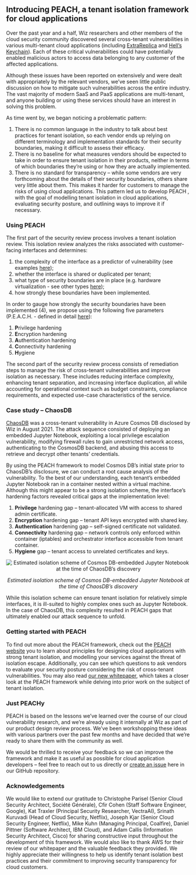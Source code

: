 ## Introducing PEACH, a tenant isolation framework for cloud applications

Over the past year and a half, Wiz researchers and other members of the cloud security community discovered several cross-tenant vulnerabilities in various multi-tenant cloud applications (including [ExtraReplica](https://www.wiz.io/blog/wiz-research-discovers-extrareplica-cross-account-database-vulnerability-in-azure-postgresql) and [Hell’s Keychain](https://www.wiz.io/blog/hells-keychain-supply-chain-attack-in-ibm-cloud-databases-for-postgresql)). Each of these critical vulnerabilities could have potentially enabled malicious actors to access data belonging to any customer of the affected applications.

Although these issues have been reported on extensively and were dealt with appropriately by the relevant vendors, we’ve seen little public discussion on how to mitigate such vulnerabilities across the entire industry. The vast majority of modern SaaS and PaaS applications are multi-tenant, and anyone building or using these services should have an interest in solving this problem.

As time went by, we began noticing a problematic pattern:
1.	There is no common language in the industry to talk about best practices for tenant isolation, so each vendor ends up relying on different terminology and implementation standards for their security boundaries, making it difficult to assess their efficacy.
2.	There is no baseline for what measures vendors should be expected to take in order to ensure tenant isolation in their products, neither in terms of which boundaries they’re using or how they are actually implemented.
3.	There is no standard for transparency – while some vendors are very forthcoming about the details of their security boundaries, others share very little about them. This makes it harder for customers to manage the risks of using cloud applications.
This pattern led us to develop PEACH , with the goal of modelling tenant isolation in cloud applications, evaluating security posture, and outlining ways to improve it if necessary.

### Using PEACH

The first part of the security review process involves a tenant isolation review. This isolation review analyzes the risks associated with customer-facing interfaces and determines: 
1. the complexity of the interface as a predictor of vulnerability (see examples [here](/examples/interface-examples.md)); 
2. whether the interface is shared or duplicated per tenant; 
3. what type of security boundaries are in place (e.g. hardware virtualization - see other types [here](/specifications/security-boundaries.md)); 
4. how strongly these boundaries have been implemented.

In order to gauge how strongly the security boundaries have been implemented (4), we propose using the following five parameters (P.E.A.C.H. - defined in detail [here](/specifications/hardening-factors.md)):
1.	**P**rivilege hardening
2.	**E**ncryption hardening
3.	**A**uthentication hardening
4.	**C**onnectivity hardening
5.	**H**ygiene

The second part of the security review process consists of remediation steps to manage the risk of cross-tenant vulnerabilities and improve isolation as necessary. These includes reducing interface complexity,  enhancing tenant separation, and increasing interface duplication, all while accounting for operational context such as budget constraints, compliance requirements, and expected use-case characteristics of the service.

### Case study – ChaosDB

[ChaosDB](https://www.wiz.io/blog/chaosdb-explained-azures-cosmos-db-vulnerability-walkthrough) was a cross-tenant vulnerability in Azure Cosmos DB disclosed by Wiz in August 2021. The attack sequence consisted of deploying an embedded Jupyter Notebook, exploiting a local privilege escalation vulnerability, modifying firewall rules to gain unrestricted network access, authenticating to the CosmosDB backend, and abusing this access to retrieve and decrypt other tenants’ credentials.

By using the PEACH framework to model Cosmos DB’s initial state prior to  ChaosDB’s disclosure, we can conduct a root cause analysis of the vulnerability. To the best of our understanding, each tenant’s embedded Jupyter Notebook ran in a container nested within a virtual machine. Although this might appear to be a strong isolation scheme, the interface’s hardening factors revealed critical gaps at the implementation level:
1.	**Privilege** hardening gap – tenant-allocated VM with access to shared admin certificate.
2.	**Encryption** hardening gap – tenant API keys encrypted with shared key.
3.	**Authentication** hardening gap – self-signed certificate not validated.
4.	**Connectivity** hardening gap – network controls only enforced within container (iptables) and orchestrator interface accessible from tenant container.
5.	**Hygiene** gap – tenant access to unrelated certificates and keys.
 
<p align="center"><img align="center" src="https://github.com/wiz-sec/peach-framework/blob/adding-content/assets/chaosdb.png" alt="Estimated isolation scheme of Cosmos DB-embedded Jupyter Notebook at the time of ChaosDB’s discovery" class="center"></p>
<p align="center"><i>Estimated isolation scheme of Cosmos DB-embedded Jupyter Notebook at the time of ChaosDB’s discovery</i></p>

While this isolation scheme can ensure tenant isolation for relatively simple interfaces, it is ill-suited to highly complex ones such as Jupyter Notebook. In the case of ChaosDB, this complexity resulted in PEACH gaps that ultimately enabled our attack sequence to unfold.

### Getting started with PEACH

To find out more about the PEACH framework, check out the [PEACH website](peach.wiz.io) you to learn about principles for designing cloud applications with strong tenant isolation, and modelling your services against the threat of isolation escape. Additionally, you can see which questions to ask vendors to evaluate your security posture considering the risk of cross-tenant vulnerabilities. You may also read [our new whitepaper](), which takes a closer look at the PEACH framework while delving into prior work on the subject of tenant isolation.

### Just PEACHy

PEACH is based on the lessons we’ve learned over the course of our cloud vulnerability research, and we’re already using it internally at Wiz as part of our product design review process. We’ve been workshopping these ideas with various partners over the past few months and have decided that we’re ready to share them with the community as well.

We would be thrilled to receive your feedback so we can improve the framework and make it as useful as possible for cloud application developers – feel free to reach out to us directly or [create an issue](https://github.com/wiz-sec/peach-framework/issues/new) here in our GitHub repository.

### Acknowledgements
We would like to extend our gratitude to Christophe Parisel (Senior Cloud Security Architect, Société Générale), Cfir Cohen (Staff Software Engineer, Google), Kat Traxler (Principal Security Researcher, VectraAI), Srinath Kuruvadi (Head of Cloud Security, Netflix), Joseph Kjar (Senior Cloud Security Engineer, Netflix), Mike Kuhn (Managing Principal, Coalfire), Daniel Pittner (Software Architect, IBM Cloud), and Adam Callis (Information Security Architect, Cisco) for sharing constructive input throughout the development of this framework. We would also like to thank AWS for their review of our whitepaper and the valuable feedback they provided. We highly appreciate their willingness to help us identify tenant isolation best practices and their commitment to improving security transparency for cloud customers.
